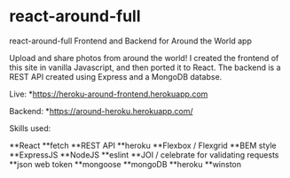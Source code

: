 # react-around-full

react-around-full
Frontend and Backend for Around the World app

Upload and share photos from around the world! I created the frontend of this site in vanilla Javascript, and then ported it to React. 
The backend is a REST API created using Express and a MongoDB databse.

Live:
*https://heroku-around-frontend.herokuapp.com

Backend:
*https://around-heroku.herokuapp.com/

Skills used:

**React
**fetch
**REST API
**heroku
**Flexbox / Flexgrid
**BEM style
**ExpressJS
**NodeJS
**eslint
**JOI / celebrate for validating requests
**json web token
**mongoose
**mongoDB
**heroku
**winston
